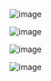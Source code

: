 ![image](https://github.com/Rafiky724/ConfigServer/assets/117240948/31a67e53-7e46-42a0-9ecd-41a9868051db)

![image](https://github.com/Rafiky724/ConfigServer/assets/117240948/b9896b10-5c1b-45a6-9b00-c94c4e35b2ff)

![image](https://github.com/Rafiky724/ConfigServer/assets/117240948/75581630-1cc4-42b5-ba90-eebe3d03ad35)

![image](https://github.com/Rafiky724/ConfigServer/assets/117240948/8670c64e-0ea8-404f-9ed0-1e01b7ddb190)
